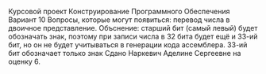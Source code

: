 Курсовой проект
Конструирование Программного Обеспечения
Вариант 10
Вопросы, которые могут появиться: перевод числа в двоичное представление.
Объснение: старший бит (самый левый) будет обозначать знак, поэтому при записи числа в 32 бита  будет ещё и 33-ий бит, но он не будет учитываться в генерации кода ассемблера. 33-ий бит обозначает только знак
Сдано Наркевич Аделине Сергеевне на оценку 6.
